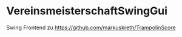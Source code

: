 VereinsmeisterschaftSwingGui
============================

Swing Frontend zu https://github.com/markuskreth/TrampolinScore
